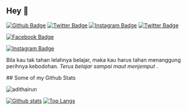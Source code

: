 <!--
### Hi there 👋


**adithairun/adithairun** is a ✨ _special_ ✨ repository because its `README.md` (this file) appears on your GitHub profile.

Here are some ideas to get you started:

- 🔭 I’m currently working on ...
- 🌱 I’m currently learning ...
- 👯 I’m looking to collaborate on ...
- 🤔 I’m looking for help with ...
- 💬 Ask me about ...
- 📫 How to reach me: ...
- 😄 Pronouns: ...
- ⚡ Fun fact: ...
-->

## Hey 👋 <!-- This is Aditya Nugraha Hairun -->
[![Github Badge](https://img.shields.io/badge/-adithairun-grey?style=flat&logo=github&logoColor=white&link=https://github.com/adithairun/)](https://www.github.com/adithairun/) [![Twitter Badge](https://img.shields.io/badge/-AdityaHairun-00acee?style=flat&logo=twitter&logoColor=white&link=https://twitter.com/AdityaHairun/)](https://www.twitter.com/AdityaHairun/)
[![Instagram Badge](https://img.shields.io/badge/-adithairun-red?style=flat&logo=instagram&logoColor=white&link=https://instagram.com/adithairun/)](https://www.instagram.com/adithairun/) [![Twitter Badge](https://img.shields.io/badge/-AdityaHairun-00acee?style=flat&logo=twitter&logoColor=white&link=https://twitter.com/AdityaHairun/)](https://www.twitter.com/AdityaHairun/)


[![Facebook Badge](https://img.shields.io/badge/-adithairun-blue?style=flat&logo=facebook&logoColor=white&link=https://facebook.com/adithairun/)](https://www.facebook.com/adithairun/)

[![Instagram Badge](https://img.shields.io/badge/-adithairun-red?style=flat&logo=instagram&logoColor=white&link=https://instagram.com/adithairun/)](https://www.instagram.com/adithairun/)
<p align='left'>Bila kau tak tahan lelahnya belajar, maka kau harus tahan menanggung perihnya kebodohan. <i>Terus belajar sampai maut menjemput </i>.</p>
## Some of my Github Stats
<p align=left> <img src=https://komarev.com/ghpvc/?username=adithairun alt=adithairun /> </p>

[![Github stats](https://github-readme-stats.vercel.app/api?username=adithairun&show_icons=true&include_all_commits=true)](https://github.com/adithairun/github-readme-stats)
[![Top Langs](https://github-readme-stats.vercel.app/api/top-langs/?username=adithairun&layout=compact)](https://github.com/adithairun/github-readme-stats)

